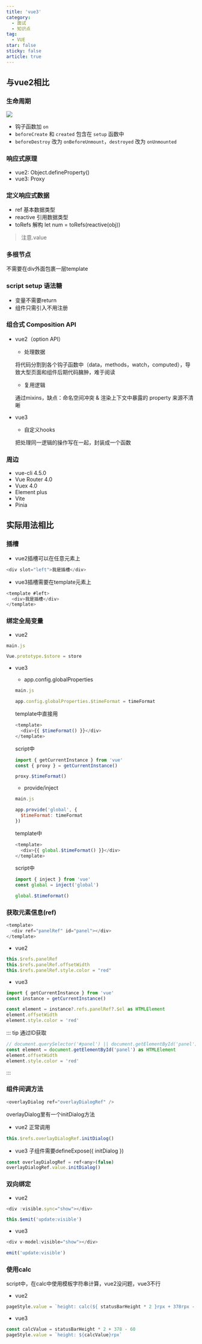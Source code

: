 ```yaml
---
title: 'vue3'
category:
  - 面试
  - 知识点
tag:
  - VUE
star: false
sticky: false  
article: true
---
```


## 与vue2相比

### 生命周期

![](/images/vue/vue2_vs_vue3_life.jpg)

- 钩子函数加 `on`
- `beforeCreate` 和 `created` 包含在 `setup` 函数中
- `beforeDestroy` 改为 `onBeforeUnmount`，`destroyed` 改为 `onUnmounted`

### 响应式原理

- vue2: Object.defineProperty()
- vue3: Proxy

### 定义响应式数据

- ref 基本数据类型
- reactive 引用数据类型
- toRefs 解构 let num = toRefs(reactive(obj))

> 注意.value

### 多根节点

不需要在div外面包裹一层template

### script setup 语法糖

- 变量不需要return
- 组件只需引入不用注册

### 组合式 Composition API

- vue2（option API）

  - 处理数据

  将代码分割到各个钩子函数中（data，methods，watch，computed），导致大型页面和组件后期代码臃肿，难于阅读
  
  - 复用逻辑

  通过mixins，缺点：命名空间冲突 & 渲染上下文中暴露的 property 来源不清晰

- vue3

  - 自定义hooks
  
  把处理同一逻辑的操作写在一起，封装成一个函数

### 周边

- vue-cli 4.5.0
- Vue Router 4.0
- Vuex 4.0
- Element plus
- Vite
- Pinia

## 实际用法相比

### 插槽

- vue2插槽可以在任意元素上

``` js
<div slot="left">我是插槽</div>
```


- vue3插槽需要在template元素上

``` js
<template #left>
  <div>我是插槽</div>
</template>
```

### 绑定全局变量

- vue2

```js
main.js

Vue.prototype.$store = store
```

- vue3

  - app.config.globalProperties

  ```js
  main.js

  app.config.globalProperties.$timeFormat = timeFormat
  ```

  template中直接用

  ```js
  <template>
    <div>{{ $timeFormat() }}</div>
  </template>
  ```

  script中

  ```js
  import { getCurrentInstance } from 'vue'
  const { proxy } = getCurrentInstance()

  proxy.$timeFormat()
  ```

  - provide/inject

  ```js
  main.js

  app.provide('global', {
    $timeFormat: timeFormat
  })
  ```

  template中

  ```js
  <template>
    <div>{{ global.$timeFormat() }}</div>
  </template>
  ```

  script中

  ```js
  import { inject } from 'vue'
  const global = inject('global')

  global.$timeFormat()
  ```

### 获取元素信息(ref)

```js
<template>
  <div ref="panelRef" id="panel"></div>
</template>
```

- vue2

```js
this.$refs.panelRef
this.$refs.panelRef.offsetWidth
this.$refs.panelRef.style.color = "red"
```

- vue3

```js
import { getCurrentInstance } from 'vue'
const instance = getCurrentInstance()

const element = instance?.refs.panelRef?.$el as HTMLElement
element.offsetWidth
element.style.color = 'red'
```

::: tip 通过ID获取

```js
// document.querySelector('#panel') || document.getElementById('panel')
const element = document.getElementById('panel') as HTMLElement
element.offsetWidth
element.style.color = 'red'
```

:::


### 组件间调方法

```js
<overlayDialog ref="overlayDialogRef" />
```

overlayDialog里有一个initDialog方法

- vue2 正常调用

```js
this.$refs.overlayDialogRef.initDialog()
```

- vue3 子组件需要defineExpose({ initDialog })

```js
const overlayDialogRef = ref<any>(false)
overlayDialogRef.value.initDialog()
```

### 双向绑定

- vue2

```js
<div :visible.sync="show"></div>

this.$emit('update:visible')
```

- vue3

```js
<div v-model:visible="show"></div>

emit('update:visible')
```

### 使用calc

script中，在calc中使用模板字符串计算，vue2没问题，vue3不行

- vue2

```js
pageStyle.value = `height: calc(${ statusBarHeight * 2 }rpx + 378rpx - 60rpx)`
```

- vue3

```js
const calcValue = statusBarHeight * 2 + 378 - 60
pageStyle.value = `height: ${calcValue}rpx`
```
